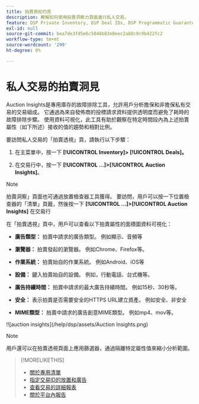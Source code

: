 ```yaml
---
title: 拍賣真知灼見
description: 瞭解如何使用拍賣洞察力頁面進行私人交易。
feature: DSP Private Inventory, DSP Deal IDs, DSP Programmatic Guaranteed Deals
exl-id: null
source-git-commit: bea7de3fd5e6c5048b83e0eec2a88c0c9b422fc2
workflow-type: tm+mt
source-wordcount: '299'
ht-degree: 0%

---
```


# 私人交易的拍賣洞見

Auction Insights是專用庫存的故障排除工具，允許用戶分析擔保和非擔保私有交易的交易組成。
它通過為來自發佈商的投標請求資料提供透明度而避免了耗時的故障排除步驟。
使用資料可視化，此工具有助於觀察在特定時間段內為上述拍賣屬性（如下所述）接收的值的趨勢和相對比例。

要訪問私人交易的「拍賣透視」頁，請執行以下步驟：

1. 在主菜單中，按一下 **[!UICONTROL Inventory]> [!UICONTROL Deals]。**

1. 在交易行中，按一下  **[!UICONTROL ...]>[!UICONTROL Auction Insights]**。

>[!NOTE]
>
>拍賣洞察」頁面也可通過放置檢查器工具獲得。 要訪問，用戶可以按一下位置檢查器的「清單」頁籤，然後按一下 **[!UICONTROL ...]>[!UICONTROL Auction Insights]** 在交易行

在「拍賣透視」頁中，用戶可以查看以下拍賣屬性的面積圖資料可視化：

* **廣告類型：**	拍賣中請求的廣告類型。 例如顯示、音頻等

* **瀏覽器：**	拍賣發起的瀏覽器。 例如Chrome、Firefox等。

* **作業系統：**	拍賣始自的作業系統。 例如Android、iOS等

* **設備：** 鍵入拍賣始自的設備。 例如，行動電話、台式機等。

* **廣告持續時間：**	拍賣中請求的最大廣告持續時間。 例如15秒、30秒等。

* **安全：**	表示拍賣是否需要安全的HTTPS URL建立資產。 例如安全、非安全

* **MIME類型：**	拍賣中請求的廣告創意MIME類型。 例如mp4、mov等。

!![auction insights](/help/dsp/assets/Auction Insights.png)

>[!NOTE]
>
>用戶還可以在拍賣透視頁面上應用篩選器，通過隔離特定屬性值來縮小分析範圍。

>[!MORELIKETHIS]
>
>* [關於專用清單](private-inventory-about.md)
>* [指定交易ID的放置和廣告](deal-id-attach-placements.md)
>* [查看交易的詳細報表](deal-view-report.md)
>* [關於平台內報告](/help/dsp/campaign-management/reports/campaign-reports-about.md)

